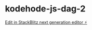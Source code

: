 # kodehode-js-dag-2

[Edit in StackBlitz next generation editor ⚡️](https://stackblitz.com/~/github.com/MissKluck/kodehode-js-dag-2)